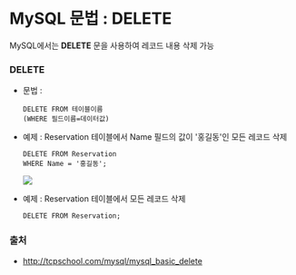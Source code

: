 # MySQL 문법 : DELETE

MySQL에서는 **DELETE** 문을 사용하여 레코드 내용 삭제 가능



### DELETE

- 문법 : 

  ```mysql
  DELETE FROM 테이블이름
  (WHERE 필드이름=데이터값)
  ```
  
- 예제 :  Reservation 테이블에서 Name 필드의 값이 '홍길동'인 모든 레코드 삭제

  ```mysql
  DELETE FROM Reservation
  WHERE Name = '홍길동';
  ```
  
  ![](http://tcpschool.com/lectures/mysql_basic_delete_01.jpg)
  
- 예제 : Reservation 테이블에서 모든 레코드 삭제

  ````mysql
  DELETE FROM Reservation;
  ````
  



### 출처 

- http://tcpschool.com/mysql/mysql_basic_delete
